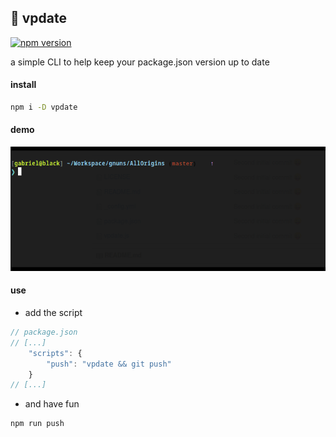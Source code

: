 ## :newspaper: vpdate

[![npm version](https://img.shields.io/npm/v/vpdate.svg?version)](https://www.npmjs.com/package/vpdate)

a simple CLI to help keep your package.json version up to date

#### install
```sh
npm i -D vpdate
```


#### demo

![demo gif](docs/demo.gif)

#### use
* add the script
```js
// package.json
// [...]
    "scripts": {
        "push": "vpdate && git push"
    }
// [...]
```

* and have fun

```sh
npm run push
```
